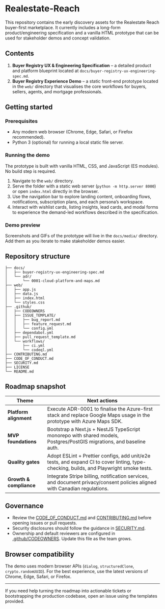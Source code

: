 # Realestate-Reach

This repository contains the early discovery assets for the Realestate Reach buyer-first marketplace. It currently includes a long-form product/engineering specification and a vanilla HTML prototype that can be used for stakeholder demos and concept validation.

## Contents

1. **Buyer Registry UX & Engineering Specification** – a detailed product and platform blueprint located at `docs/buyer-registry-ux-engineering-spec.md`.
2. **Buyer Registry Experience Demo** – a static front-end prototype located in the `web/` directory that visualises the core workflows for buyers, sellers, agents, and mortgage professionals.

## Getting started

### Prerequisites

* Any modern web browser (Chrome, Edge, Safari, or Firefox recommended).
* Python 3 (optional) for running a local static file server.

### Running the demo

The prototype is built with vanilla HTML, CSS, and JavaScript (ES modules). No build step is required.

1. Navigate to the `web/` directory.
2. Serve the folder with a static web server (`python -m http.server 8000`) or open `index.html` directly in the browser.
3. Use the navigation bar to explore landing content, onboarding flows, notifications, subscription plans, and each persona’s workspace.
4. Interact with wishlist cards, listing insights, lead cards, and modal forms to experience the demand-led workflows described in the specification.

### Demo preview

Screenshots and GIFs of the prototype will live in the `docs/media/` directory. Add them as you iterate to make stakeholder demos easier.

## Repository structure

```
├── docs/
│   ├── buyer-registry-ux-engineering-spec.md
│   └── adr/
│       └── 0001-cloud-platform-and-maps.md
├── web/
│   ├── app.js
│   ├── data.js
│   ├── index.html
│   └── styles.css
├── .github/
│   ├── CODEOWNERS
│   ├── ISSUE_TEMPLATE/
│   │   ├── bug_report.md
│   │   ├── feature_request.md
│   │   └── config.yml
│   ├── dependabot.yml
│   ├── pull_request_template.md
│   └── workflows/
│       ├── ci.yml
│       └── codeql.yml
├── CONTRIBUTING.md
├── CODE_OF_CONDUCT.md
├── SECURITY.md
├── LICENSE
└── README.md
```

## Roadmap snapshot

| Theme | Next actions |
| --- | --- |
| **Platform alignment** | Execute ADR-0001 to finalise the Azure-first stack and replace Google Maps usage in the prototype with Azure Maps SDK. |
| **MVP foundations** | Bootstrap a Next.js + NestJS TypeScript monorepo with shared models, Postgres/PostGIS migrations, and baseline auth. |
| **Quality gates** | Adopt ESLint + Prettier configs, add unit/e2e tests, and expand CI to cover linting, type-checking, builds, and Playwright smoke tests. |
| **Growth & compliance** | Integrate Stripe billing, notification services, and document privacy/consent policies aligned with Canadian regulations. |

## Governance

* Review the [CODE_OF_CONDUCT.md](CODE_OF_CONDUCT.md) and [CONTRIBUTING.md](CONTRIBUTING.md) before opening issues or pull requests.
* Security disclosures should follow the guidance in [SECURITY.md](SECURITY.md).
* Ownership and default reviewers are configured in [.github/CODEOWNERS](.github/CODEOWNERS). Update this file as the team grows.

## Browser compatibility

The demo uses modern browser APIs (`dialog`, `structuredClone`, `crypto.randomUUID`). For the best experience, use the latest versions of Chrome, Edge, Safari, or Firefox.

---

If you need help turning the roadmap into actionable tickets or bootstrapping the production codebase, open an issue using the templates provided.
